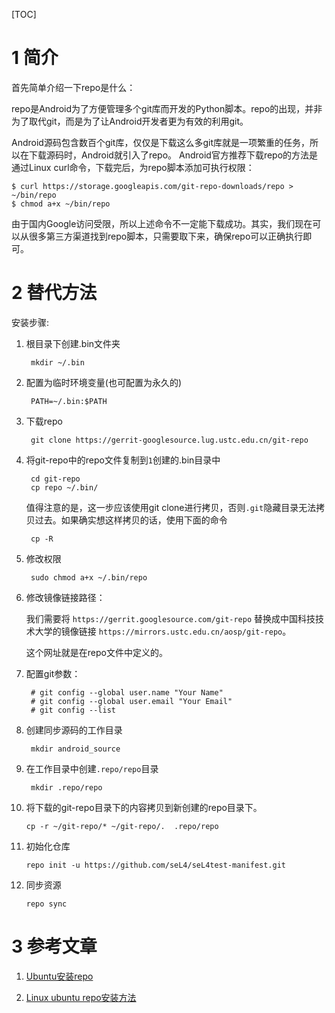 [TOC]

# 1 简介

首先简单介绍一下repo是什么：

repo是Android为了方便管理多个git库而开发的Python脚本。repo的出现，并非为了取代git，而是为了让Android开发者更为有效的利用git。

Android源码包含数百个git库，仅仅是下载这么多git库就是一项繁重的任务，所以在下载源码时，Android就引入了repo。 Android官方推荐下载repo的方法是通过Linux curl命令，下载完后，为repo脚本添加可执行权限：

    $ curl https://storage.googleapis.com/git-repo-downloads/repo > ~/bin/repo
    $ chmod a+x ~/bin/repo

由于国内Google访问受限，所以上述命令不一定能下载成功。其实，我们现在可以从很多第三方渠道找到repo脚本，只需要取下来，确保repo可以正确执行即可。

# 2 替代方法

安装步骤:

1. 根目录下创建.bin文件夹

        mkdir ~/.bin

2. 配置为临时环境变量(也可配置为永久的)

        PATH=~/.bin:$PATH

3. 下载repo

        git clone https://gerrit-googlesource.lug.ustc.edu.cn/git-repo

4. 将git-repo中的repo文件复制到`1`创建的.bin目录中

        cd git-repo
        cp repo ~/.bin/

    值得注意的是，这一步应该使用git clone进行拷贝，否则`.git`隐藏目录无法拷贝过去。如果确实想这样拷贝的话，使用下面的命令

        cp -R 

5. 修改权限

        sudo chmod a+x ~/.bin/repo

6. 修改镜像链接路径：

    我们需要将 `https://gerrit.googlesource.com/git-repo`  替换成中国科技技术大学的镜像链接  `https://mirrors.ustc.edu.cn/aosp/git-repo`。

    这个网址就是在repo文件中定义的。

7. 配置git参数：

        # git config --global user.name "Your Name"
        # git config --global user.email "Your Email"
        # git config --list

    
8. 创建同步源码的工作目录

        mkdir android_source

9. 在工作目录中创建`.repo/repo`目录

        mkdir .repo/repo

10. 将下载的git-repo目录下的内容拷贝到新创建的repo目录下。

        cp -r ~/git-repo/* ~/git-repo/.  .repo/repo

11. 初始化仓库

        repo init -u https://github.com/seL4/seL4test-manifest.git

12. 同步资源

        repo sync

# 3 参考文章

1. [Ubuntu安装repo](https://blog.csdn.net/haolask/article/details/102826032)

2. [Linux ubuntu repo安装方法](https://blog.csdn.net/u010117864/article/details/88805136)